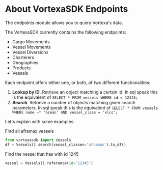 # About VortexaSDK Endpoints

The endpoints module allows you to query Vortexa's data.

The VortexaSDK currently contains the following endpoints:

- Cargo Movements
- Vessel Movements
- Vessel Diversions
- Charterers
- Geographies
- Products
- Vessels


Each endpoint offers either one, or both, of two different functionalities:


1. **Lookup by ID**. Retrieve an object matching a certain id. In sql speak this is the equivalent of `SELECT * FROM vessels WHERE id = 12345;`
2. **Search**. Retrieve a number of objects matching given search parameters. In sql speak this is the equivalent of `SELECT * FROM vessels WHERE name ~* 'ocean' AND vessel_class = 'vlcc';`


Let's explain with some examples:

Find all aframax vessels
```python
from vortexasdk import Vessels
df = Vessels().search(vessel_classes='aframax').to_df()
```

Find the vessel that has with id 1245
```python
vessel = Vessels().reference(id='12345')
```
